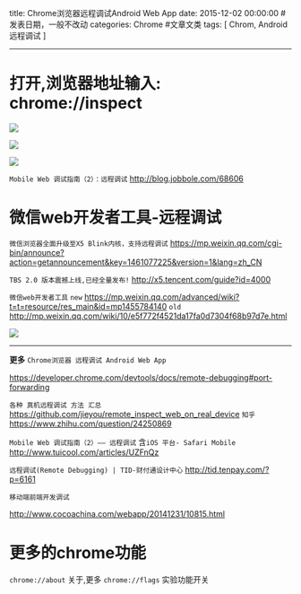 title: Chrome浏览器远程调试Android Web App
date: 2015-12-02 00:00:00 #发表日期，一般不改动
categories:  Chrome  #文章文类 
tags: [ Chrom,  Android 远程调试 ]

---


# 打开,浏览器地址输入: chrome://inspect
![]( http://7xnbs3.com1.z0.glb.clouddn.com/15-12-2/40398420.jpg)
<!--

-->



![]( http://7xnbs3.com1.z0.glb.clouddn.com/15-12-2/46191709.jpg)
<!--
-->



![](http://7xnbs3.com1.z0.glb.clouddn.com/16-4-12/71201648.jpg)

<!--
-->

`Mobile Web 调试指南（2）：远程调试` http://blog.jobbole.com/68606


# 微信web开发者工具-远程调试

`微信浏览器全面升级至X5 Blink内核，支持远程调试` 
https://mp.weixin.qq.com/cgi-bin/announce?action=getannouncement&key=1461077225&version=1&lang=zh_CN


`TBS 2.0 版本震撼上线,已经全量发布!` http://x5.tencent.com/guide?id=4000



`微信web开发者工具`
`new`  https://mp.weixin.qq.com/advanced/wiki?t=t=resource/res_main&id=mp1455784140
`old`  http://mp.weixin.qq.com/wiki/10/e5f772f4521da17fa0d7304f68b97d7e.html


![]( http://mmbiz.qpic.cn/mmbiz/PiajxSqBRaEIQxibpLbyuSK8jCzLMb60WcZqcAd9Pjl70kibOvcpnrIAgCNkwdichRC63qFQjn7apTcYbO8ibMUOe8Q/0?wx_fmt=jpeg)

<!--
-->






---
**更多**
`Chrome浏览器 远程调试 Android Web App`

https://developer.chrome.com/devtools/docs/remote-debugging#port-forwarding



`各种 真机远程调试 方法 汇总`
https://github.com/jieyou/remote_inspect_web_on_real_device
`知乎`  https://www.zhihu.com/question/24250869


`Mobile Web 调试指南（2）–– 远程调试` 含` iOS 平台- Safari Mobile `
http://www.tuicool.com/articles/UZFnQz


`远程调试(Remote Debugging) | TID-财付通设计中心`
http://tid.tenpay.com/?p=6161


`移动端前端开发调试`

http://www.cocoachina.com/webapp/20141231/10815.html


# 更多的chrome功能
` chrome://about ` 关于,更多
`chrome://flags` 实验功能开关

<!-- more -->
